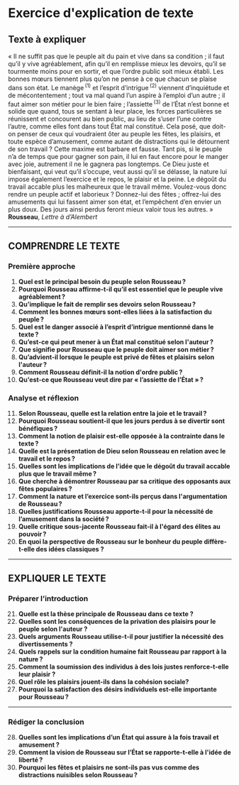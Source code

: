 # Exercice d'explication de texte

## Texte à expliquer

« Il ne suffit pas que le peuple ait du pain et vive dans sa condition ; il faut qu’il y vive agréablement, afin qu’il en remplisse mieux les devoirs, qu’il se tourmente moins pour en sortir, et que l’ordre public soit mieux établi. Les bonnes mœurs tiennent plus qu’on ne pense à ce que chacun se plaise dans son état. Le manège <sup>(1)</sup> et l’esprit d’intrigue <sup>(2)</sup> viennent d’inquiétude et de mécontentement ; tout va mal quand l’un aspire à l’emploi d’un autre ; il faut aimer son métier pour le bien faire ; l’assiette <sup>(3)</sup> de l’État n’est bonne et solide que quand, tous se sentant à leur place, les forces particulières se réunissent et concourent au bien public, au lieu de s’user l’une contre l’autre, comme elles font dans tout État mal constitué. Cela posé, que doit-on penser de ceux qui voudraient ôter au peuple les fêtes, les plaisirs, et toute espèce d’amusement, comme autant de distractions qui le détournent de son travail ? Cette maxime est barbare et fausse. Tant pis, si le peuple n’a de temps que pour gagner son pain, il lui en faut encore pour le manger avec joie, autrement il ne le gagnera pas longtemps. Ce Dieu juste et bienfaisant, qui veut qu’il s’occupe, veut aussi qu’il se délasse, la nature lui impose également l’exercice et le repos, le plaisir et la peine. Le dégoût du travail accable plus les malheureux que le travail même. Voulez-vous donc rendre un peuple actif et laborieux ? Donnez-lui des fêtes ; offrez-lui des amusements qui lui fassent aimer son état, et l’empêchent d’en envier un plus doux. Des jours ainsi perdus feront mieux valoir tous les autres. »
**Rousseau**, *Lettre à d’Alembert*

---

## COMPRENDRE LE TEXTE

### Première approche

1. **Quel est le principal besoin du peuple selon Rousseau ?**
2. **Pourquoi Rousseau affirme-t-il qu’il est essentiel que le peuple vive agréablement ?**
3. **Qu’implique le fait de remplir ses devoirs selon Rousseau ?**
4. **Comment les bonnes mœurs sont-elles liées à la satisfaction du peuple ?**
5. **Quel est le danger associé à l’esprit d’intrigue mentionné dans le texte ?**
6. **Qu’est-ce qui peut mener à un État mal constitué selon l'auteur ?**
7. **Que signifie pour Rousseau que le peuple doit aimer son métier ?**
8. **Qu’advient-il lorsque le peuple est privé de fêtes et plaisirs selon l'auteur ?**
9. **Comment Rousseau définit-il la notion d'ordre public ?**
10. **Qu'est-ce que Rousseau veut dire par « l’assiette de l’État » ?**

### Analyse et réflexion

11. **Selon Rousseau, quelle est la relation entre la joie et le travail ?**
12. **Pourquoi Rousseau soutient-il que les jours perdus à se divertir sont bénéfiques ?**
13. **Comment la notion de plaisir est-elle opposée à la contrainte dans le texte ?**
14. **Quelle est la présentation de Dieu selon Rousseau en relation avec le travail et le repos ?**
15. **Quelles sont les implications de l’idée que le dégoût du travail accable plus que le travail même ?**
16. **Que cherche à démontrer Rousseau par sa critique des opposants aux fêtes populaires ?**
17. **Comment la nature et l’exercice sont-ils perçus dans l'argumentation de Rousseau ?**
18. **Quelles justifications Rousseau apporte-t-il pour la nécessité de l’amusement dans la société ?**
19. **Quelle critique sous-jacente Rousseau fait-il à l'égard des élites au pouvoir ?**
20. **En quoi la perspective de Rousseau sur le bonheur du peuple diffère-t-elle des idées classiques ?**

---

## EXPLIQUER LE TEXTE

### Préparer l’introduction

21. **Quelle est la thèse principale de Rousseau dans ce texte ?**
22. **Quelles sont les conséquences de la privation des plaisirs pour le peuple selon l'auteur ?**
23. **Quels arguments Rousseau utilise-t-il pour justifier la nécessité des divertissements ?**
24. **Quels rappels sur la condition humaine fait Rousseau par rapport à la nature ?**
25. **Comment la soumission des individus à des lois justes renforce-t-elle leur plaisir ?**
26. **Quel rôle les plaisirs jouent-ils dans la cohésion sociale?**
27. **Pourquoi la satisfaction des désirs individuels est-elle importante pour Rousseau ?**

---

### Rédiger la conclusion

28. **Quelles sont les implications d’un État qui assure à la fois travail et amusement ?**
29. **Comment la vision de Rousseau sur l’État se rapporte-t-elle à l'idée de liberté ?**
30. **Pourquoi les fêtes et plaisirs ne sont-ils pas vus comme des distractions nuisibles selon Rousseau ?**